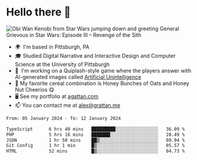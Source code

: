 <!--
**GameDog9988/GameDog9988** is a ✨ _special_ ✨ repository because its `README.md` (this file) appears on your GitHub profile.

Here are some ideas to get you started:

- 🔭 I’m currently working on ...
- 🌱 I’m currently learning ...
- 👯 I’m looking to collaborate on ...
- 🤔 I’m looking for help with ...
- 💬 Ask me about ...
- 📫 How to reach me: ...
- 😄 Pronouns: ...
- ⚡ Fun fact: ...
-->



Hello there 👋
==================================

![Obi Wan Kenobi from Star Wars jumping down and greeting General Grievous in Star Wars: Episode III – Revenge of the Sith](https://github.com/agrattan0820/agrattan0820/assets/51346343/689e56eb-29be-46a5-a079-28ea727b5f7e)


- 🌍  I'm based in Pittsburgh, PA
- 🎓  Studied Digital Narrative and Interactive Design and Computer Science at the University of Pittsburgh
- 👾  I'm working on a Quiplash-style game where the players answer with AI-generated images called [Artificial Unintelligence](https://github.com/agrattan0820/artificial-unintelligence)
- 🥣  My favorite cereal combination is Honey Bunches of Oats and Honey Nut Cheerios 😋
- 🖥️  See my portfolio at [agattan.com](http://agrattan.com/)
- 📫  You can contact me at [alex@grattan.me](mailto:alex@grattan.me)

<!--START_SECTION:waka-->

```txt
From: 05 January 2024 - To: 12 January 2024

TypeScript      6 hrs 40 mins   █████████░░░░░░░░░░░░░░░░   36.09 %
PHP             5 hrs 16 mins   ███████░░░░░░░░░░░░░░░░░░   28.49 %
JSON            1 hr 50 mins    ██▒░░░░░░░░░░░░░░░░░░░░░░   09.94 %
Git Config      1 hr 1 min      █▒░░░░░░░░░░░░░░░░░░░░░░░   05.57 %
HTML            52 mins         █▒░░░░░░░░░░░░░░░░░░░░░░░   04.73 %
```

<!--END_SECTION:waka-->
